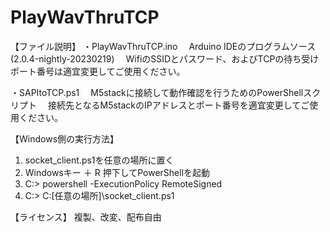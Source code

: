# PlayWavThruTCP

【ファイル説明】
・PlayWavThruTCP.ino
　Arduino IDEのプログラムソース(2.0.4-nightly-20230219)
　WifiのSSIDとパスワード、およびTCPの待ち受けポート番号は適宜変更してご使用ください。

・SAPItoTCP.ps1
　M5stackに接続して動作確認を行うためのPowerShellスクリプト
　接続先となるM5stackのIPアドレスとポート番号を適宜変更してご使用ください。

【Windows側の実行方法】
1) socket_client.ps1を任意の場所に置く
2) Windowsキー ＋ R 押下してPowerShellを起動
3) C:\> powershell -ExecutionPolicy RemoteSigned
4) C:\> C:\[任意の場所]\socket_client.ps1

【ライセンス】
複製、改変、配布自由
